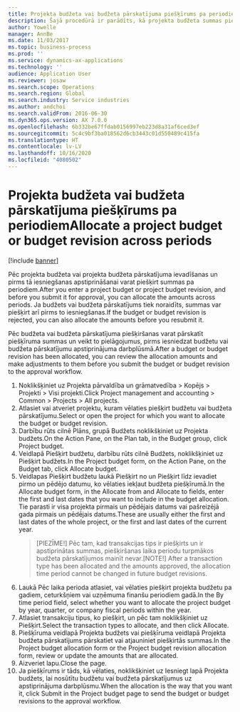 ```yaml
---
title: Projekta budžeta vai budžeta pārskatījuma piešķīrums pa periodiem
description: Šajā procedūrā ir parādīts, kā projekta budžeta summas piešķirt pa periodiem.
author: Yowelle
manager: AnnBe
ms.date: 11/03/2017
ms.topic: business-process
ms.prod: ''
ms.service: dynamics-ax-applications
ms.technology: ''
audience: Application User
ms.reviewer: josaw
ms.search.scope: Operations
ms.search.region: Global
ms.search.industry: Service industries
ms.author: andchoi
ms.search.validFrom: 2016-06-30
ms.dyn365.ops.version: AX 7.0.0
ms.openlocfilehash: 6b332be67ffdab0156997eb223d8a31af6ced3ef
ms.sourcegitcommit: 5c4c9bf3ba018562d6cb3443c01d550489c415fa
ms.translationtype: HT
ms.contentlocale: lv-LV
ms.lasthandoff: 10/16/2020
ms.locfileid: "4080502"
---
```

# <a name="allocate-a-project-budget-or-budget-revision-across-periods"></a><span data-ttu-id="ec0ca-103">Projekta budžeta vai budžeta pārskatījuma piešķīrums pa periodiem</span><span class="sxs-lookup"><span data-stu-id="ec0ca-103">Allocate a project budget or budget revision across periods</span></span>

[!include [banner](../../includes/banner.md)]

<span data-ttu-id="ec0ca-104">Pēc projekta budžeta vai projekta budžeta pārskatījuma ievadīšanas un pirms tā iesniegšanas apstiprināšanai varat piešķirt summas pa periodiem.</span><span class="sxs-lookup"><span data-stu-id="ec0ca-104">After you enter a project budget or project budget revision, and before you submit it for approval, you can allocate the amounts across periods.</span></span> <span data-ttu-id="ec0ca-105">Ja budžets vai budžeta pārskatījums tiek noraidīts, summas var piešķirt arī pirms to iesniegšanas.</span><span class="sxs-lookup"><span data-stu-id="ec0ca-105">If the budget or budget revision is rejected, you can also allocate the amounts before you resubmit it.</span></span> 

<span data-ttu-id="ec0ca-106">Pēc budžeta vai budžeta pārskatījuma piešķiršanas varat pārskatīt piešķīruma summas un veikt to pielāgojumus, pirms iesniedzat budžetu vai budžeta pārskatījumu apstiprinājuma darbplūsmā.</span><span class="sxs-lookup"><span data-stu-id="ec0ca-106">After a budget or budget revision has been allocated, you can review the allocation amounts and make adjustments to them before you submit the budget or budget revision to the approval workflow.</span></span> 

1. <span data-ttu-id="ec0ca-107">Noklikšķiniet uz Projekta pārvaldība un grāmatvedība > Kopējs > Projekti > Visi projekti.</span><span class="sxs-lookup"><span data-stu-id="ec0ca-107">Click Project management and accounting > Common > Projects > All projects.</span></span> 
2. <span data-ttu-id="ec0ca-108">Atlasiet vai atveriet projektu, kuram vēlaties piešķirt budžetu vai budžeta pārskatījumu.</span><span class="sxs-lookup"><span data-stu-id="ec0ca-108">Select or open the project for which you want to allocate the budget or budget revision.</span></span> 
3. <span data-ttu-id="ec0ca-109">Darbību rūts cilnē Plāns, grupā Budžets noklikšķiniet uz Projekta budžets.</span><span class="sxs-lookup"><span data-stu-id="ec0ca-109">On the Action Pane, on the Plan tab, in the Budget group, click Project budget.</span></span> 
4. <span data-ttu-id="ec0ca-110">Veidlapā Piešķirt budžetu, darbību rūts cilnē Budžets, noklikšķiniet uz Piešķirt budžets.</span><span class="sxs-lookup"><span data-stu-id="ec0ca-110">In the Project budget form, on the Action Pane, on the Budget tab, click Allocate budget.</span></span> 
5. <span data-ttu-id="ec0ca-111">Veidlapas Piešķirt budžetu laukā Piešķirt no un Piešķirt līdz ievadiet pirmo un pēdējo datumu, ko vēlaties iekļaut budžeta piešķīrumā.</span><span class="sxs-lookup"><span data-stu-id="ec0ca-111">In the Allocate budget form, in the Allocate from and Allocate to fields, enter the first and last dates that you want to include in the budget allocation.</span></span> <span data-ttu-id="ec0ca-112">Tie parasti ir visa projekta pirmais un pēdējais datums vai pašreizējā gada pirmais un pēdējais datums.</span><span class="sxs-lookup"><span data-stu-id="ec0ca-112">These are usually either the first and last dates of the whole project, or the first and last dates of the current year.</span></span>  
   > <span data-ttu-id="ec0ca-113">[PIEZĪME!] Pēc tam, kad transakcijas tips ir piešķirts un ir apstiprinātas summas, piešķiršanas laika periodu turpmākos budžeta pārskatījumos mainīt nevar.</span><span class="sxs-lookup"><span data-stu-id="ec0ca-113">[NOTE!] After a transaction type has been allocated and the amounts approved, the allocation time period cannot be changed in future budget revisions.</span></span> 
6. <span data-ttu-id="ec0ca-114">Laukā Pēc laika perioda atlasiet, vai vēlaties piešķirt projekta budžetu pa gadiem, ceturkšņiem vai uzņēmuma finanšu periodiem gadā.</span><span class="sxs-lookup"><span data-stu-id="ec0ca-114">In the By time period field, select whether you want to allocate the project budget by year, quarter, or company fiscal periods within the year.</span></span>
7. <span data-ttu-id="ec0ca-115">Atlasiet transakciju tipus, ko piešķirt, un pēc tam noklikšķiniet uz Piešķirt.</span><span class="sxs-lookup"><span data-stu-id="ec0ca-115">Select the transaction types to allocate, and then click Allocate.</span></span> 
8. <span data-ttu-id="ec0ca-116">Piešķīruma veidlapā Projekta budžets vai piešķīruma veidlapā Projekta budžeta pārskatījums pārskatiet vai atjauniniet piešķirtās summas.</span><span class="sxs-lookup"><span data-stu-id="ec0ca-116">In the Project budget allocation form or the Project budget revision allocation form, review or update the amounts that are allocated.</span></span> 
9. <span data-ttu-id="ec0ca-117">Aizveriet lapu.</span><span class="sxs-lookup"><span data-stu-id="ec0ca-117">Close the page.</span></span>
10. <span data-ttu-id="ec0ca-118">Ja piešķīrums ir tāds, kā vēlaties, noklikšķiniet uz Iesniegt lapā Projekta budžets, lai nosūtītu budžetu vai budžeta pārskatījumus uz apstiprinājuma darbplūsmu.</span><span class="sxs-lookup"><span data-stu-id="ec0ca-118">When the allocation is the way that you want it, click Submit in the Project budget page to send the budget or budget revisions to the approval workflow.</span></span>  


